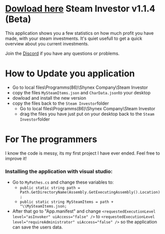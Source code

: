 # [Dowload here](http://download1652.mediafire.com/3wpvi50lxnkg/si5ku94ddr7848g/Setup.msi) Steam Investor v1.1.4  (Beta)
 
This application shows you a few statistics on  how much profit you have made, with your steam investments. It's quiet usefull to get a quick overview about you current investments.


Join the [Discord](https://discord.gg/x4kuTWW) if you have any questions or problems.

# How to Update you application
* Go to local files\Programms(86)\Shynex Company\Steam Investor
* copy the files `MySteamItems.json` and `CharData.json`to your desktop
* dowload and install the new version
* copy the files back to the `Steam Investor`folder
  * Go to local files\Programms(86)\Shynex Company\Steam Investor
  * drag the files you have just put on your desktop back to the `Steam Investor`folder


# For The programmers
I know the code is messy, its my first project I have ever ended.
Feel free to improve it!

### Installing the application with visual studio:
* Go to `MyPathes.cs` and change these variables to:
  * `public static string path = Path.GetDirectoryName(Assembly.GetExecutingAssembly().Location);`
  * `public static string MySteamItems = path + "\\MySteamItems.json;`
* After that go to "App.manifest" and change `<requestedExecutionLevel level="asInvoker" uiAccess="false" />` to `<requestedExecutionLevel level="requireAdministrator" uiAccess="false" />` so the application can save the users data.
